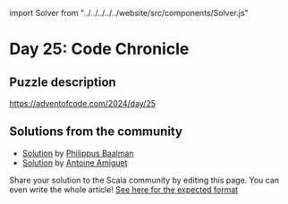 import Solver from "../../../../../website/src/components/Solver.js"

# Day 25: Code Chronicle

## Puzzle description

https://adventofcode.com/2024/day/25

## Solutions from the community

- [Solution](https://github.com/Philippus/adventofcode/blob/main/src/main/scala/adventofcode2024/Day25.scala) by [Philippus Baalman](https://github.com/philippus)
- [Solution](https://github.com/aamiguet/advent-2024/blob/main/src/main/scala/ch/aamiguet/advent2024/Day25.scala) by [Antoine Amiguet](https://github.com/aamiguet)

Share your solution to the Scala community by editing this page.
You can even write the whole article! [See here for the expected format](https://github.com/scalacenter/scala-advent-of-code/discussions/424)

